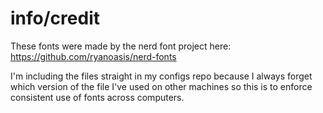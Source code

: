 # info/credit

These fonts were made by the nerd font project here:
https://github.com/ryanoasis/nerd-fonts


I'm including the files straight in my configs repo because I always forget which version of the file I've used on other machines so this is to enforce consistent use of fonts across computers. 
